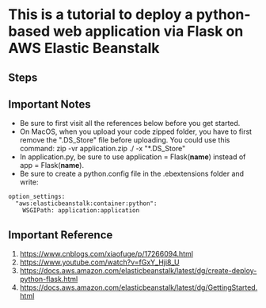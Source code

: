 # This is a tutorial to deploy a python-based web application via Flask on AWS Elastic Beanstalk

## Steps






## Important Notes
- Be sure to first visit all the references below before you get started.
- On MacOS, when you upload your code zipped folder, you have to first remove the ".DS_Store" file before uploading. You could use this command: zip -vr application.zip ./ -x "*.DS_Store"
- In application.py, be sure to use application = Flask(__name__) instead of app = Flask(__name__).
- Be sure to create a python.config file in the .ebextensions folder and write:
```
option_settings:
  "aws:elasticbeanstalk:container:python":
    WSGIPath: application:application
```



## Important Reference

1. https://www.cnblogs.com/xiaofuge/p/17266094.html
2. https://www.youtube.com/watch?v=fGxY_Hji8_U
3. https://docs.aws.amazon.com/elasticbeanstalk/latest/dg/create-deploy-python-flask.html
4. https://docs.aws.amazon.com/elasticbeanstalk/latest/dg/GettingStarted.html

